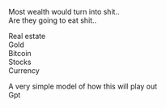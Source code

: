 
  
  
Most wealth would turn into shit..  
Are they going to eat shit..  
  
Real estate  
Gold  
Bitcoin  
Stocks  
Currency  
  
A very simple model of how this will play out  
Gpt